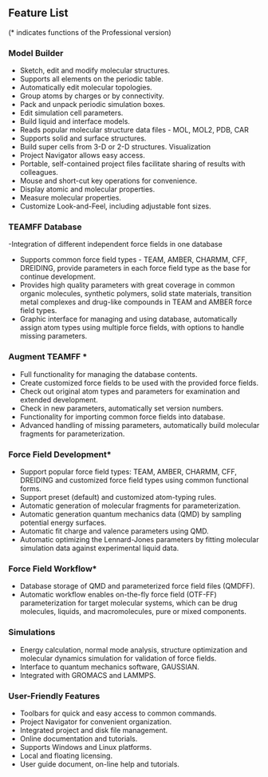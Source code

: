 ## Feature List
(* indicates functions of the Professional version)

### Model Builder
- Sketch, edit and modify molecular structures. 
- Supports all elements on the periodic table. 
- Automatically edit molecular topologies.
- Group atoms by charges or by connectivity.
- Pack and unpack periodic simulation boxes.
- Edit simulation cell parameters.
- Build liquid and interface models.
- Reads popular molecular structure data files - MOL, MOL2, PDB, CAR
- Supports solid and surface structures.
- Build super cells from 3-D or 2-D structures.
Visualization  
- Project Navigator allows easy access.
- Portable, self-contained project files facilitate sharing of results with colleagues. 
- Mouse and short-cut key operations for convenience.
- Display atomic and molecular properties.
- Measure molecular properties. 
- Customize Look-and-Feel, including adjustable font sizes.

### TEAMFF Database 
-Integration of different independent force fields in one database
- Supports common force field types - TEAM, AMBER, CHARMM, CFF, DREIDING, provide parameters in each force field type as the base for continue development. 
- Provides high quality parameters with great coverage in common organic molecules, synthetic polymers, solid state materials, transition metal complexes and drug-like compounds in TEAM and AMBER force field types.
- Graphic interface for managing and using database, automatically assign atom types using multiple force fields, with options to handle missing parameters.

### Augment TEAMFF *
- Full functionality for managing the database contents.
- Create customized force fields to be used with the provided force fields. 
- Check out original atom types and parameters for examination and extended development.
- Check in new parameters, automatically set version numbers.
- Functionality for importing common force fields into database.
- Advanced handling of missing parameters, automatically build molecular fragments for parameterization.

### Force Field Development*
- Support popular force field types: TEAM, AMBER, CHARMM, CFF, DREIDING and customized force field types using common functional forms.
- Support preset (default) and customized atom-typing rules.
- Automatic generation of molecular fragments for parameterization.
- Automatic generation quantum mechanics data (QMD) by sampling potential energy surfaces.
- Automatic fit charge and valence parameters using QMD.
- Automatic optimizing the Lennard-Jones parameters by fitting molecular simulation data against experimental liquid data.

### Force Field Workflow*
- Database storage of QMD and parameterized force field files (QMDFF).
- Automatic workflow enables on-the-fly force field (OTF-FF) parameterization for target molecular systems, which can be drug molecules, liquids, and macromolecules, pure or mixed components.

### Simulations
- Energy calculation, normal mode analysis, structure optimization and molecular dynamics simulation for validation of force fields.
- Interface to quantum mechanics software, GAUSSIAN.
- Integrated with GROMACS and LAMMPS.

### User-Friendly Features 
- Toolbars for quick and easy access to common commands. 
- Project Navigator for convenient organization.
- Integrated project and disk file management. 
- Online documentation and tutorials.
- Supports Windows and Linux platforms. 
- Local and floating licensing.
- User guide document, on-line help and tutorials. 
